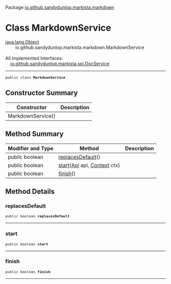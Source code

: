 Package [io.github.sandydunlop.markista.markdown](index.md)

# Class MarkdownService
[java.lang.Object](https://docs.oracle.com/en/java/javase/24/docs/api/java.base/java/lang/Object.html)<br/>
        io.github.sandydunlop.markista.markdown.MarkdownService<br/>
<br/>
All Implemented Interfaces:<br/>
    [io.github.sandydunlop.markista.spi.DocService](../spi/DocService.md)


----

<span style="font-family: monospace; font-size: 80%;">public class __MarkdownService__</span>


## Constructor Summary

| Constructor       | Description |
|-------------------|-------------|
| MarkdownService() |             |

## Method Summary

| Modifier and Type | Method                                                                         | Description |
|-------------------|--------------------------------------------------------------------------------|-------------|
| public boolean    | [replacesDefault](#replacesdefault)()                                          |             |
| public boolean    | [start](#start)([Api](../model/Api.md) api, [Context](../core/Context.md) ctx) |             |
| public boolean    | [finish](#finish)()                                                            |             |

## Method Details

### replacesDefault

<span style="font-family: monospace; font-size: 80%;">public boolean __replacesDefault__</span>




---

### start

<span style="font-family: monospace; font-size: 80%;">public boolean __start__</span>




---

### finish

<span style="font-family: monospace; font-size: 80%;">public boolean __finish__</span>




---

